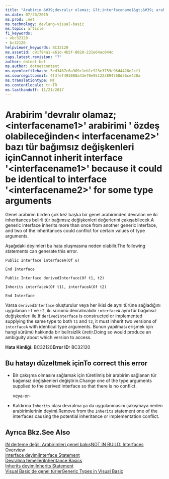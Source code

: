 ```yaml
---
title: "Arabirim &#39;devralır olamaz; &lt;interfacename1&gt;&#39; arabirimi &#39; özdeş olabileceğinden&lt; interfacename2&gt;&#39; bazı tür bağımsız değişkenleri için"
ms.date: 07/20/2015
ms.prod: .net
ms.technology: devlang-visual-basic
ms.topic: article
f1_keywords:
- vbc32120
- bc32120
helpviewer_keywords: BC32120
ms.assetid: c91f84a1-e61d-4b5f-8028-221e64ac044c
caps.latest.revision: "7"
author: dotnet-bot
ms.author: dotnetcontent
ms.openlocfilehash: 5ed3467c6a909c1eb1c923e3759c96d4426e2cf1
ms.sourcegitcommit: 4f3fef493080a43e70e951223894768d36ce430a
ms.translationtype: MT
ms.contentlocale: tr-TR
ms.lasthandoff: 11/21/2017
---
```

# <a name="cannot-inherit-interface-39ltinterfacename1gt39-because-it-could-be-identical-to-interface-39ltinterfacename2gt39-for-some-type-arguments"></a><span data-ttu-id="7d4df-102">Arabirim &#39;devralır olamaz; &lt;interfacename1&gt;&#39; arabirimi &#39; özdeş olabileceğinden&lt; interfacename2&gt;&#39; bazı tür bağımsız değişkenleri için</span><span class="sxs-lookup"><span data-stu-id="7d4df-102">Cannot inherit interface &#39;&lt;interfacename1&gt;&#39; because it could be identical to interface &#39;&lt;interfacename2&gt;&#39; for some type arguments</span></span>
<span data-ttu-id="7d4df-103">Genel arabirim birden çok kez başka bir genel arabirimden devralan ve iki inheritances belirli tür bağımsız değişkenleri değerlerini çakışabilecek.</span><span class="sxs-lookup"><span data-stu-id="7d4df-103">A generic interface inherits more than once from another generic interface, and two of the inheritances could conflict for certain values of type arguments.</span></span>  
  
 <span data-ttu-id="7d4df-104">Aşağıdaki deyimleri bu hata oluşmasına neden olabilir.</span><span class="sxs-lookup"><span data-stu-id="7d4df-104">The following statements can generate this error.</span></span>  
  
 `Public Interface interfaceA(Of u)`  
  
 `End Interface`  
  
 `Public Interface derivedInterface(Of t1, t2)`  
  
 `Inherits interfaceA(Of t1), interfaceA(Of t2)`  
  
 `End Interface`  
  
 <span data-ttu-id="7d4df-105">Varsa `derivedInterface` oluşturulur veya her ikisi de aynı türüne sağladığını uygulanan `t1` ve `t2`, iki sürümü devralmalıdır `interfaceA` aynı tür bağımsız değişkenleri ile.</span><span class="sxs-lookup"><span data-stu-id="7d4df-105">If `derivedInterface` is constructed or implemented supplying the same type to both `t1` and `t2`, it must inherit two versions of `interfaceA` with identical type arguments.</span></span> <span data-ttu-id="7d4df-106">Bunun yapılması erişmek için hangi sürümü hakkında bir belirsizlik üretir.</span><span class="sxs-lookup"><span data-stu-id="7d4df-106">Doing so would produce an ambiguity about which version to access.</span></span>  
  
 <span data-ttu-id="7d4df-107">**Hata Kimliği:** BC32120</span><span class="sxs-lookup"><span data-stu-id="7d4df-107">**Error ID:** BC32120</span></span>  
  
## <a name="to-correct-this-error"></a><span data-ttu-id="7d4df-108">Bu hatayı düzeltmek için</span><span class="sxs-lookup"><span data-stu-id="7d4df-108">To correct this error</span></span>  
  
-   <span data-ttu-id="7d4df-109">Bir çakışma olmasını sağlamak için türetilmiş bir arabirim sağlanan tür bağımsız değişkenleri değiştirin.</span><span class="sxs-lookup"><span data-stu-id="7d4df-109">Change one of the type arguments supplied to the derived interface so that there is no conflict.</span></span>  
  
     <span data-ttu-id="7d4df-110">veya</span><span class="sxs-lookup"><span data-stu-id="7d4df-110">-or-</span></span>  
  
-   <span data-ttu-id="7d4df-111">Kaldırma `Inherits` olası devralma ya da uygulanmasını çakışmaya neden arabirimlerinin deyimi.</span><span class="sxs-lookup"><span data-stu-id="7d4df-111">Remove from the `Inherits` statement one of the interfaces causing the potential inheritance or implementation conflict.</span></span>  
  
## <a name="see-also"></a><span data-ttu-id="7d4df-112">Ayrıca Bkz.</span><span class="sxs-lookup"><span data-stu-id="7d4df-112">See Also</span></span>  
 [<span data-ttu-id="7d4df-113">IN derleme değil: Arabirimleri genel bakış</span><span class="sxs-lookup"><span data-stu-id="7d4df-113">NOT IN BUILD: Interfaces Overview</span></span>](http://msdn.microsoft.com/en-us/f96bb470-c1b8-4c73-89bc-6f536b798da1)  
 [<span data-ttu-id="7d4df-114">Interface deyimi</span><span class="sxs-lookup"><span data-stu-id="7d4df-114">Interface Statement</span></span>](../../visual-basic/language-reference/statements/interface-statement.md)  
 [<span data-ttu-id="7d4df-115">Devralma temelleri</span><span class="sxs-lookup"><span data-stu-id="7d4df-115">Inheritance Basics</span></span>](../../visual-basic/programming-guide/language-features/objects-and-classes/inheritance-basics.md)  
 [<span data-ttu-id="7d4df-116">Inherits deyimi</span><span class="sxs-lookup"><span data-stu-id="7d4df-116">Inherits Statement</span></span>](../../visual-basic/language-reference/statements/inherits-statement.md)  
 [<span data-ttu-id="7d4df-117">Visual Basic'de genel türler</span><span class="sxs-lookup"><span data-stu-id="7d4df-117">Generic Types in Visual Basic</span></span>](../../visual-basic/programming-guide/language-features/data-types/generic-types.md)
